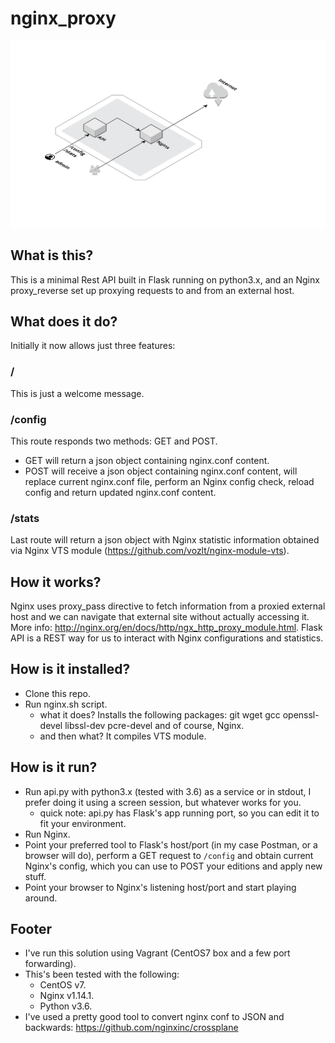# nginx_proxy

![Alt text](image/proxy.png?raw=true "Title")

## What is this?
This is a minimal Rest API built in Flask running on python3.x, and an Nginx proxy_reverse set up proxying requests to and from an external host.

## What does it do?
Initially it now allows just three features:
### /
This is just a welcome message.  
### /config
This route responds two methods: GET and POST. 
- GET will return a json object containing nginx.conf content.
- POST will receive a json object containing nginx.conf content, will replace current nginx.conf file, perform an Nginx config check, reload config and return updated nginx.conf content.
### /stats
Last route will return a json object with Nginx statistic information obtained via Nginx VTS module (https://github.com/vozlt/nginx-module-vts).

## How it works?
Nginx uses proxy_pass directive to fetch information from a proxied external host and we can navigate that external site without actually accessing it. More info: http://nginx.org/en/docs/http/ngx_http_proxy_module.html.
Flask API is a REST way for us to interact with Nginx configurations and statistics.

## How is it installed?
- Clone this repo.
- Run nginx.sh script.
  - what it does? Installs the following packages: git wget gcc openssl-devel libssl-dev pcre-devel and of course, Nginx.
  - and then what? It compiles VTS module.

## How is it run?
- Run api.py with python3.x (tested with 3.6) as a service or in stdout, I prefer doing it using a screen session, but whatever works for you.
  - quick note: api.py has Flask's app running port, so you can edit it to fit your environment.
- Run Nginx.
- Point your preferred tool to Flask's host/port (in my case Postman, or a browser will do), perform a GET request to `/config` and obtain current Nginx's config, which you can use to POST your editions and apply new stuff.
- Point your browser to Nginx's listening host/port and start playing around.

## Footer
- I've run this solution using Vagrant (CentOS7 box and a few port forwarding).
- This's been tested with the following:
  - CentOS v7.
  - Nginx v1.14.1.
  - Python v3.6.
- I've used a pretty good tool to convert nginx conf to JSON and backwards: https://github.com/nginxinc/crossplane
